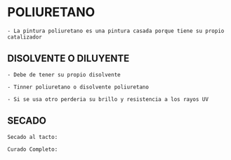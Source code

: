 
# POLIURETANO

    - La pintura poliuretano es una pintura casada porque tiene su propio catalizador



## DISOLVENTE O DILUYENTE

    - Debe de tener su propio disolvente  

    - Tinner poliuretano o disolvente poliuretano

    - Si se usa otro perderia su brillo y resistencia a los rayos UV


## SECADO

    Secado al tacto: 

    Curado Completo: 
